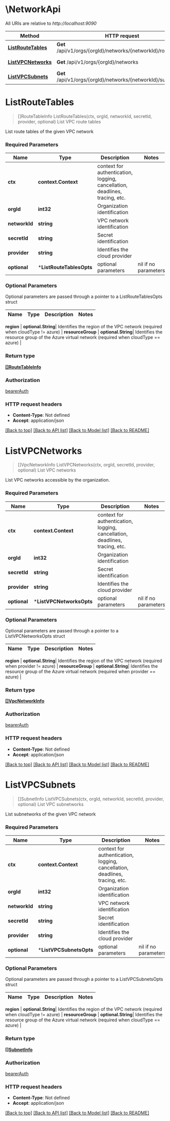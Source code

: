 # \NetworkApi

All URIs are relative to *http://localhost:9090*

Method | HTTP request | Description
------------- | ------------- | -------------
[**ListRouteTables**](NetworkApi.md#ListRouteTables) | **Get** /api/v1/orgs/{orgId}/networks/{networkId}/routeTables | List VPC route tables
[**ListVPCNetworks**](NetworkApi.md#ListVPCNetworks) | **Get** /api/v1/orgs/{orgId}/networks | List VPC networks
[**ListVPCSubnets**](NetworkApi.md#ListVPCSubnets) | **Get** /api/v1/orgs/{orgId}/networks/{networkId}/subnets | List VPC subnetworks


# **ListRouteTables**
> []RouteTableInfo ListRouteTables(ctx, orgId, networkId, secretId, provider, optional)
List VPC route tables

List route tables of the given VPC network

### Required Parameters

Name | Type | Description  | Notes
------------- | ------------- | ------------- | -------------
 **ctx** | **context.Context** | context for authentication, logging, cancellation, deadlines, tracing, etc.
  **orgId** | **int32**| Organization identification | 
  **networkId** | **string**| VPC network identification | 
  **secretId** | **string**| Secret identification | 
  **provider** | **string**| Identifies the cloud provider | 
 **optional** | ***ListRouteTablesOpts** | optional parameters | nil if no parameters

### Optional Parameters
Optional parameters are passed through a pointer to a ListRouteTablesOpts struct

Name | Type | Description  | Notes
------------- | ------------- | ------------- | -------------




 **region** | **optional.String**| Identifies the region of the VPC network (required when cloudType !&#x3D; azure) | 
 **resourceGroup** | **optional.String**| Identifies the resource group of the Azure virtual network (required when cloudType &#x3D;&#x3D; azure) | 

### Return type

[**[]RouteTableInfo**](RouteTableInfo.md)

### Authorization

[bearerAuth](../README.md#bearerAuth)

### HTTP request headers

 - **Content-Type**: Not defined
 - **Accept**: application/json

[[Back to top]](#) [[Back to API list]](../README.md#documentation-for-api-endpoints) [[Back to Model list]](../README.md#documentation-for-models) [[Back to README]](../README.md)

# **ListVPCNetworks**
> []VpcNetworkInfo ListVPCNetworks(ctx, orgId, secretId, provider, optional)
List VPC networks

List VPC networks accessible by the organization.

### Required Parameters

Name | Type | Description  | Notes
------------- | ------------- | ------------- | -------------
 **ctx** | **context.Context** | context for authentication, logging, cancellation, deadlines, tracing, etc.
  **orgId** | **int32**| Organization identification | 
  **secretId** | **string**| Secret identification | 
  **provider** | **string**| Identifies the cloud provider | 
 **optional** | ***ListVPCNetworksOpts** | optional parameters | nil if no parameters

### Optional Parameters
Optional parameters are passed through a pointer to a ListVPCNetworksOpts struct

Name | Type | Description  | Notes
------------- | ------------- | ------------- | -------------



 **region** | **optional.String**| Identifies the region of the VPC network (required when provider !&#x3D; azure) | 
 **resourceGroup** | **optional.String**| Identifies the resource group of the Azure virtual network (required when provider &#x3D;&#x3D; azure) | 

### Return type

[**[]VpcNetworkInfo**](VPCNetworkInfo.md)

### Authorization

[bearerAuth](../README.md#bearerAuth)

### HTTP request headers

 - **Content-Type**: Not defined
 - **Accept**: application/json

[[Back to top]](#) [[Back to API list]](../README.md#documentation-for-api-endpoints) [[Back to Model list]](../README.md#documentation-for-models) [[Back to README]](../README.md)

# **ListVPCSubnets**
> []SubnetInfo ListVPCSubnets(ctx, orgId, networkId, secretId, provider, optional)
List VPC subnetworks

List subnetworks of the given VPC network

### Required Parameters

Name | Type | Description  | Notes
------------- | ------------- | ------------- | -------------
 **ctx** | **context.Context** | context for authentication, logging, cancellation, deadlines, tracing, etc.
  **orgId** | **int32**| Organization identification | 
  **networkId** | **string**| VPC network identification | 
  **secretId** | **string**| Secret identification | 
  **provider** | **string**| Identifies the cloud provider | 
 **optional** | ***ListVPCSubnetsOpts** | optional parameters | nil if no parameters

### Optional Parameters
Optional parameters are passed through a pointer to a ListVPCSubnetsOpts struct

Name | Type | Description  | Notes
------------- | ------------- | ------------- | -------------




 **region** | **optional.String**| Identifies the region of the VPC network (required when cloudType !&#x3D; azure) | 
 **resourceGroup** | **optional.String**| Identifies the resource group of the Azure virtual network (required when cloudType &#x3D;&#x3D; azure) | 

### Return type

[**[]SubnetInfo**](SubnetInfo.md)

### Authorization

[bearerAuth](../README.md#bearerAuth)

### HTTP request headers

 - **Content-Type**: Not defined
 - **Accept**: application/json

[[Back to top]](#) [[Back to API list]](../README.md#documentation-for-api-endpoints) [[Back to Model list]](../README.md#documentation-for-models) [[Back to README]](../README.md)

